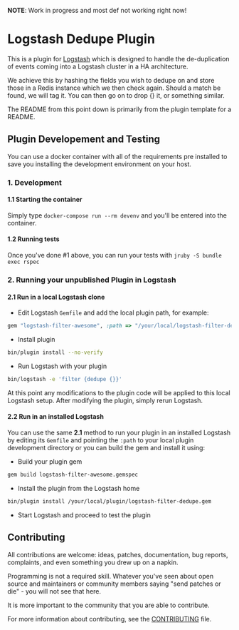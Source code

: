 __NOTE__: Work in progress and most def not working right now!

# Logstash Dedupe Plugin

This is a plugin for [Logstash](https://github.com/elasticsearch/logstash) which is designed to handle the de-duplication of events coming into a Logstash cluster in a HA architecture.

We achieve this by hashing the fields you wish to dedupe on and store those in a Redis instance which we then check again.  Should a match be found, we will tag it.  You can then go on to drop {} it, or something similar.

The README from this point down is primarily from the plugin template for a README.

## Plugin Developement and Testing
You can use a docker container with all of the requirements pre installed to save you installing the development environment on your host.

### 1. Development

#### 1.1 Starting the container
Simply type `docker-compose run --rm devenv` and you'll be entered into the container. 

#### 1.2 Running tests
Once you've done #1 above, you can run your tests with `jruby -S bundle exec rspec`

### 2. Running your unpublished Plugin in Logstash

#### 2.1 Run in a local Logstash clone

- Edit Logstash `Gemfile` and add the local plugin path, for example:
```ruby
gem "logstash-filter-awesome", :path => "/your/local/logstash-filter-dedupe"
```
- Install plugin
```sh
bin/plugin install --no-verify
```
- Run Logstash with your plugin
```sh
bin/logstash -e 'filter {dedupe {}}'
```
At this point any modifications to the plugin code will be applied to this local Logstash setup. After modifying the plugin, simply rerun Logstash.

#### 2.2 Run in an installed Logstash

You can use the same **2.1** method to run your plugin in an installed Logstash by editing its `Gemfile` and pointing the `:path` to your local plugin development directory or you can build the gem and install it using:

- Build your plugin gem
```sh
gem build logstash-filter-awesome.gemspec
```
- Install the plugin from the Logstash home
```sh
bin/plugin install /your/local/plugin/logstash-filter-dedupe.gem
```
- Start Logstash and proceed to test the plugin

## Contributing

All contributions are welcome: ideas, patches, documentation, bug reports, complaints, and even something you drew up on a napkin.

Programming is not a required skill. Whatever you've seen about open source and maintainers or community members  saying "send patches or die" - you will not see that here.

It is more important to the community that you are able to contribute.

For more information about contributing, see the [CONTRIBUTING](https://github.com/elasticsearch/logstash/blob/master/CONTRIBUTING.md) file.
